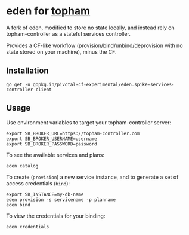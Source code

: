# eden for [topham](https://github.com/pivotal-cf-experimental/topham-controller)

A fork of eden, modified to store no state locally, and instead rely on topham-controller as a stateful services controller.

Provides a CF-like workflow (provision/bind/unbind/deprovision with no state stored on your machine), minus the CF.


## Installation

```
go get -u gopkg.in/pivotal-cf-experimental/eden.spike-services-controller-client
```


## Usage

Use environment variables to target your topham-controller server:

```
export SB_BROKER_URL=https://topham-controller.com
export SB_BROKER_USERNAME=username
export SB_BROKER_PASSWORD=password
```

To see the available services and plans:

```
eden catalog
```

To create (`provision`) a new service instance, and to generate a set of access credentials (`bind`):

```
export SB_INSTANCE=my-db-name
eden provision -s servicename -p planname
eden bind
```

To view the credentials for your binding:

```
eden credentials
```
